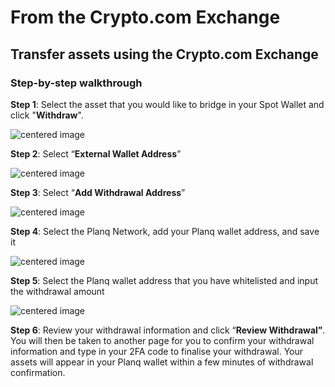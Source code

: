 # From the Crypto.com Exchange

## Transfer assets using the Crypto.com Exchange

### Step-by-step walkthrough

**Step 1**: Select the asset that you would like to bridge in your Spot Wallet and click "**Withdraw**".

![centered image](../assets/cdcex1.png)

**Step 2**: Select “**External Wallet Address**”

![centered image](../assets/cdcex2.png)

**Step 3**: Select “**Add Withdrawal Address**”

![centered image](<../assets/cdcex3 (1) (1) (1) (1) (1) (1).png>)

**Step 4**: Select the Planq Network, add your Planq wallet address, and save it

![centered image](../assets/cdcex4.png)

**Step 5**: Select the Planq wallet address that you have whitelisted and input the withdrawal amount

![centered image](<../assets/cdcex3 (1) (1) (1) (1) (1).png>)

**Step 6**: Review your withdrawal information and click “**Review Withdrawal”**. You will then be taken to another page for you to confirm your withdrawal information and type in your 2FA code to finalise your withdrawal. Your assets will appear in your Planq wallet within a few minutes of withdrawal confirmation.
